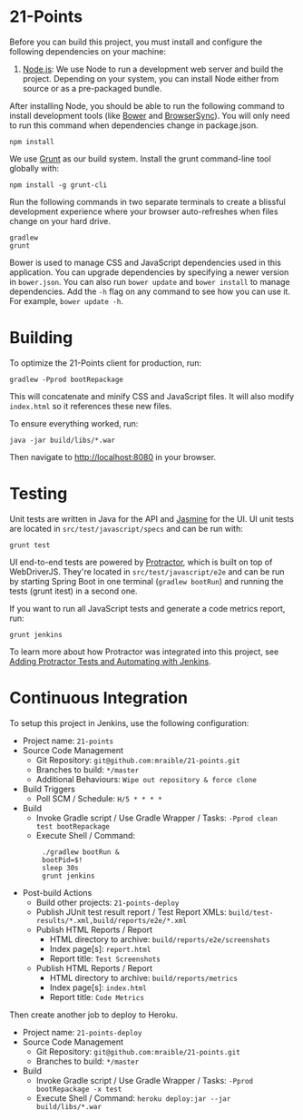 # 21-Points
Before you can build this project, you must install and configure the following dependencies on your machine:

1. [Node.js][]: We use Node to run a development web server and build the project.
   Depending on your system, you can install Node either from source or as a pre-packaged bundle.

After installing Node, you should be able to run the following command to install development tools (like
[Bower][] and [BrowserSync][]). You will only need to run this command when dependencies change in package.json.

    npm install

We use [Grunt][] as our build system. Install the grunt command-line tool globally with:

    npm install -g grunt-cli

Run the following commands in two separate terminals to create a blissful development experience where your browser
auto-refreshes when files change on your hard drive.

    gradlew
    grunt

Bower is used to manage CSS and JavaScript dependencies used in this application. You can upgrade dependencies by
specifying a newer version in `bower.json`. You can also run `bower update` and `bower install` to manage dependencies.
Add the `-h` flag on any command to see how you can use it. For example, `bower update -h`.

# Building

To optimize the 21-Points client for production, run:

    gradlew -Pprod bootRepackage

This will concatenate and minify CSS and JavaScript files. It will also modify `index.html` so it references
these new files.

To ensure everything worked, run:

    java -jar build/libs/*.war

Then navigate to [http://localhost:8080](http://localhost:8080) in your browser.

# Testing

Unit tests are written in Java for the API and [Jasmine][] for the UI. UI unit tests are located in `src/test/javascript/specs` and can be run with:

    grunt test

UI end-to-end tests are powered by [Protractor][], which is built on top of WebDriverJS. They're located in `src/test/javascript/e2e` and can be run by starting Spring Boot in one terminal (`gradlew bootRun`) and
running the tests (grunt itest) in a second one.

If you want to run all JavaScript tests and generate a code metrics report, run:

    grunt jenkins

To learn more about how Protractor was integrated into this project, see
[Adding Protractor Tests and Automating with Jenkins](http://www.jhipster-book.com/#!/news/entry/adding-protractor-tests).

# Continuous Integration

To setup this project in Jenkins, use the following configuration:

* Project name: `21-points`
* Source Code Management
    * Git Repository: `git@github.com:mraible/21-points.git`
    * Branches to build: `*/master`
    * Additional Behaviours: `Wipe out repository & force clone`
* Build Triggers
    * Poll SCM / Schedule: `H/5 * * * *`
* Build
    * Invoke Gradle script / Use Gradle Wrapper / Tasks: `-Pprod clean test bootRepackage`
    * Execute Shell / Command:
```        
        ./gradlew bootRun &  
        bootPid=$!  
        sleep 30s  
        grunt jenkins
```
* Post-build Actions
    * Build other projects: `21-points-deploy`
    * Publish JUnit test result report / Test Report XMLs: `build/test-results/*.xml,build/reports/e2e/*.xml`
    * Publish HTML Reports / Report
        * HTML directory to archive: `build/reports/e2e/screenshots`
        * Index page[s]: `report.html`
        * Report title: `Test Screenshots`
    * Publish HTML Reports / Report
        * HTML directory to archive: `build/reports/metrics`
        * Index page[s]: `index.html`
        * Report title: `Code Metrics`

Then create another job to deploy to Heroku.

* Project name: `21-points-deploy`
* Source Code Management
    * Git Repository: `git@github.com:mraible/21-points.git`
    * Branches to build: `*/master`
* Build
    * Invoke Gradle script / Use Gradle Wrapper / Tasks: `-Pprod bootRepackage -x test`
    * Execute Shell / Command: `heroku deploy:jar --jar build/libs/*.war`

[Node.js]: https://nodejs.org/
[Bower]: http://bower.io/
[Grunt]: http://gruntjs.com/
[BrowserSync]: http://www.browsersync.io/
[Karma]: http://karma-runner.github.io/
[Jasmine]: http://jasmine.github.io/2.0/introduction.html
[Protractor]: https://angular.github.io/protractor/
